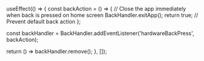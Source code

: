 

useEffect(() => {
  const backAction = () => {
    // Close the app immediately when back is pressed on home screen
    BackHandler.exitApp();
    return true; // Prevent default back action
  };

  const backHandler = BackHandler.addEventListener('hardwareBackPress', backAction);

  return () => backHandler.remove();
}, []);